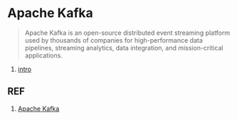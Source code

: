 # Apache Kafka

> Apache Kafka is an open-source distributed event streaming platform used by thousands of companies for high-performance data pipelines, streaming analytics, data integration, and mission-critical applications.

1. [intro](./intro.md)

## REF

1. [Apache Kafka](https://kafka.apache.org/)
